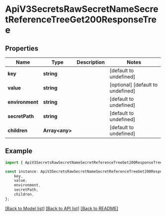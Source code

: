 # ApiV3SecretsRawSecretNameSecretReferenceTreeGet200ResponseTree


## Properties

Name | Type | Description | Notes
------------ | ------------- | ------------- | -------------
**key** | **string** |  | [default to undefined]
**value** | **string** |  | [optional] [default to undefined]
**environment** | **string** |  | [default to undefined]
**secretPath** | **string** |  | [default to undefined]
**children** | **Array&lt;any&gt;** |  | [default to undefined]

## Example

```typescript
import { ApiV3SecretsRawSecretNameSecretReferenceTreeGet200ResponseTree } from './api';

const instance: ApiV3SecretsRawSecretNameSecretReferenceTreeGet200ResponseTree = {
    key,
    value,
    environment,
    secretPath,
    children,
};
```

[[Back to Model list]](../README.md#documentation-for-models) [[Back to API list]](../README.md#documentation-for-api-endpoints) [[Back to README]](../README.md)
